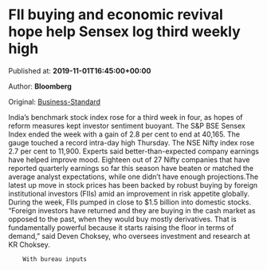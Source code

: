 
# FII buying and economic revival hope help Sensex log third weekly high

Published at: **2019-11-01T16:45:00+00:00**

Author: **Bloomberg**

Original: [Business-Standard](https://www.business-standard.com/article/markets/fii-buying-and-economic-revival-hope-help-sensex-log-third-weekly-high-119110101538_1.html)

India’s benchmark stock index rose for a third week in four, as hopes of reform measures kept investor sentiment buoyant. The S&P BSE Sensex Index ended the week with a gain of 2.8 per cent to end at 40,165. The gauge touched a record intra-day high Thursday. The NSE Nifty index rose 2.7 per cent to 11,900.
Experts said better-than-expected company earnings have helped improve mood. Eighteen out of 27 Nifty companies that have reported quarterly earnings so far this season have beaten or matched the average analyst expectations, while one didn’t have enough projections.The latest up move in stock prices has been backed by robust buying by foreign institutional investors (FIIs) amid an improvement in risk appetite globally. During the week, FIIs pumped in close to $1.5 billion into domestic stocks.
“Foreign investors have returned and they are buying in the cash market as opposed to the past, when they would buy mostly derivatives. That is fundamentally powerful because it starts raising the floor in terms of demand,” said Deven Choksey, who oversees investment and research at KR Choksey.

        With bureau inputs
      
